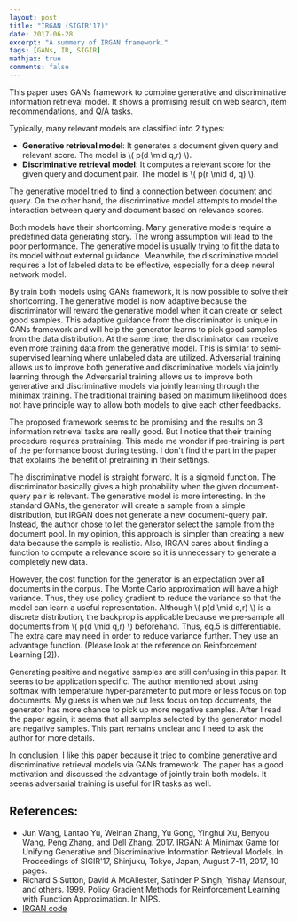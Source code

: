 ```yaml
---
layout: post
title: "IRGAN (SIGIR'17)"
date: 2017-06-28
excerpt: "A summery of IRGAN framework."
tags: [GANs, IR, SIGIR]
mathjax: true
comments: false
---
```


This paper uses GANs framework to combine generative and discriminative information retrieval model. It shows a promising result on web search, item recommendations, and Q/A tasks.

Typically, many relevant models are classified into 2 types:
- **Generative retrieval model**: It generates a document given query and relevant score. The model is \\( p(d \mid q,r) \\).
- **Discriminative retrieval model**: It computes a relevant score for the given query and document pair. The model is \\( p(r \mid d, q) \\).

The generative model tried to find a connection between document and query. On the other hand, the discriminative model attempts to model the interaction between query and document based on relevance scores.

Both models have their shortcoming. Many generative models require a predefined data generating story. The wrong assumption will lead to the poor performance. The generative model is usually trying to fit the data to its model without external guidance. Meanwhile, the discriminative model requires a lot of labeled data to be effective, especially for a deep neural network model.

By train both models using GANs framework, it is now possible to solve their shortcoming. The generative model is now adaptive because the discriminator will reward the generative model when it can create or select good samples. This adaptive guidance from the discriminator is unique in GANs framework and will help the generator learns to pick good samples from the data distribution. At the same time, the discriminator can receive even more training data from the generative model. This is similar to semi-supervised learning where unlabeled data are utilized. Adversarial training allows us to improve both generative and discriminative models via jointly learning through the Adversarial training allows us to improve both generative and discriminative models via jointly learning through the minimax training. The traditional training based on maximum likelihood does not have principle way to allow both models to give each other feedbacks.

The proposed framework seems to be promising and the results on 3 information retrieval tasks are really good. But I notice that their training procedure requires pretraining. This made me wonder if pre-training is part of the performance boost during testing. I don't find the part in the paper that explains the benefit of pretraining in their settings.

The discriminative model is straight forward. It is a sigmoid function. The discriminator basically gives a high probability when the given document-query pair is relevant. The generative model is more interesting. In the standard GANs, the generator will create a sample from a simple distribution, but IRGAN does not generate a new document-query pair. Instead, the author chose to let the generator select the sample from the document pool. In my opinion, this approach is simpler than creating a new data because the sample is realistic. Also, IRGAN cares about finding a function to compute a relevance score so it is unnecessary to generate a completely new data.

However, the cost function for the generator is an expectation over all documents in the corpus. The Monte Carlo approximation will have a high variance. Thus, they use policy gradient to reduce the variance so that the model can learn a useful representation. Although \\( p(d \mid q,r) \\) is a discrete distribution, the backprop is applicable because we pre-sample all documents from \\( p(d \mid q,r) \\) beforehand. Thus, eq.5 is differentiable. The extra care may need in order to reduce variance further. They use an advantage function. (Please look at the reference on Reinforcement Learning [2]).

Generating positive and negative samples are still confusing in this paper. It seems to be application specific. The author mentioned about using softmax with temperature hyper-parameter to put more or less focus on top documents. My guess is when we put less focus on top documents, the generator has more chance to pick up more negative samples. After I read the paper again, it seems that all samples selected by the generator model are negative samples. This part remains unclear and I need to ask the author for more details.

In conclusion, I like this paper because it tried to combine generative and discriminative retrieval models via GANs framework. The paper has a good motivation and discussed the advantage of jointly train both models. It seems adversarial training is useful for IR tasks as well.

## References:
- Jun Wang, Lantao Yu, Weinan Zhang, Yu Gong, Yinghui Xu, Benyou Wang, Peng Zhang, and Dell Zhang. 2017. IRGAN: A Minimax Game for Unifying Generative and Discriminative Information Retrieval Models. In Proceedings of SIGIR'17, Shinjuku, Tokyo, Japan, August 7-11, 2017, 10 pages.
- Richard S Sutton, David A McAllester, Satinder P Singh, Yishay Mansour, and others. 1999. Policy Gradient Methods for Reinforcement Learning with Function Approximation. In NIPS.
- [IRGAN code](http://lantaoyu.com/publications/IRGAN)
